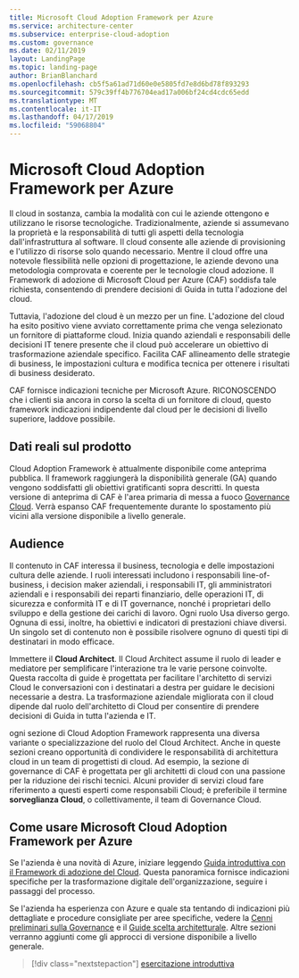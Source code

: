 ```yaml
---
title: Microsoft Cloud Adoption Framework per Azure
ms.service: architecture-center
ms.subservice: enterprise-cloud-adoption
ms.custom: governance
ms.date: 02/11/2019
layout: LandingPage
ms.topic: landing-page
author: BrianBlanchard
ms.openlocfilehash: cb5f5a61ad71d60e0e5805fd7e8d6bd78f893293
ms.sourcegitcommit: 579c39ff4b776704ead17a006bf24cd4cdc65edd
ms.translationtype: MT
ms.contentlocale: it-IT
ms.lasthandoff: 04/17/2019
ms.locfileid: "59068804"
---
```

# <a name="microsoft-cloud-adoption-framework-for-azure"></a>Microsoft Cloud Adoption Framework per Azure

Il cloud in sostanza, cambia la modalità con cui le aziende ottengono e utilizzano le risorse tecnologiche. Tradizionalmente, aziende si assumevano la proprietà e la responsabilità di tutti gli aspetti della tecnologia dall'infrastruttura al software. Il cloud consente alle aziende di provisioning e l'utilizzo di risorse solo quando necessario. Mentre il cloud offre una notevole flessibilità nelle opzioni di progettazione, le aziende devono una metodologia comprovata e coerente per le tecnologie cloud adozione. Il Framework di adozione di Microsoft Cloud per Azure (CAF) soddisfa tale richiesta, consentendo di prendere decisioni di Guida in tutta l'adozione del cloud.

Tuttavia, l'adozione del cloud è un mezzo per un fine. L'adozione del cloud ha esito positivo viene avviato correttamente prima che venga selezionato un fornitore di piattaforme cloud. Inizia quando aziendali e responsabili delle decisioni IT tenere presente che il cloud può accelerare un obiettivo di trasformazione aziendale specifico. Facilita CAF allineamento delle strategie di business, le impostazioni cultura e modifica tecnica per ottenere i risultati di business desiderato.

CAF fornisce indicazioni tecniche per Microsoft Azure. RICONOSCENDO che i clienti sia ancora in corso la scelta di un fornitore di cloud, questo framework indicazioni indipendente dal cloud per le decisioni di livello superiore, laddove possibile.

## <a name="product-truths"></a>Dati reali sul prodotto

Cloud Adoption Framework è attualmente disponibile come anteprima pubblica. Il framework raggiungerà la disponibilità generale (GA) quando vengono soddisfatti gli obiettivi gratificanti sopra descritti. In questa versione di anteprima di CAF è l'area primaria di messa a fuoco [Governance Cloud](./governance/journeys/overview.md). Verrà espanso CAF frequentemente durante lo spostamento più vicini alla versione disponibile a livello generale.

## <a name="audience"></a>Audience

Il contenuto in CAF interessa il business, tecnologia e delle impostazioni cultura delle aziende. I ruoli interessati includono i responsabili line-of-business, i decision maker aziendali, i responsabili IT, gli amministratori aziendali e i responsabili dei reparti finanziario, delle operazioni IT, di sicurezza e conformità IT e di IT governance, nonché i proprietari dello sviluppo e della gestione dei carichi di lavoro. Ogni ruolo Usa diverso gergo. Ognuna di essi, inoltre, ha obiettivi e indicatori di prestazioni chiave diversi. Un singolo set di contenuto non è possibile risolvere ognuno di questi tipi di destinatari in modo efficace.

Immettere il **Cloud Architect**. Il Cloud Architect assume il ruolo di leader e mediatore per semplificare l'interazione tra le varie persone coinvolte. Questa raccolta di guide è progettata per facilitare l'architetto di servizi Cloud le conversazioni con i destinatari a destra per guidare le decisioni necessarie a destra. La trasformazione aziendale migliorata con il cloud dipende dal ruolo dell'architetto di Cloud per consentire di prendere decisioni di Guida in tutta l'azienda e IT.

ogni sezione di Cloud Adoption Framework rappresenta una diversa variante o specializzazione del ruolo del Cloud Architect. Anche in queste sezioni creano opportunità di condividere le responsabilità di architettura cloud in un team di progettisti di cloud. Ad esempio, la sezione di governance di CAF è progettata per gli architetti di cloud con una passione per la riduzione dei rischi tecnici. Alcuni provider di servizi cloud fare riferimento a questi esperti come responsabili Cloud; è preferibile il termine **sorveglianza Cloud**, o collettivamente, il team di Governance Cloud.

## <a name="how-to-use-the-microsoft-cloud-adoption-framework-for-azure"></a>Come usare Microsoft Cloud Adoption Framework per Azure

Se l'azienda è una novità di Azure, iniziare leggendo [Guida introduttiva con il Framework di adozione del Cloud](./getting-started/overview.md). Questa panoramica fornisce indicazioni specifiche per la trasformazione digitale dell'organizzazione, seguire i passaggi del processo.

Se l'azienda ha esperienza con Azure e quale sta tentando di indicazioni più dettagliate e procedure consigliate per aree specifiche, vedere la [Cenni preliminari sulla Governance](./governance/overview.md) e il [Guide scelta architetturale](./decision-guides/overview.md). Altre sezioni verranno aggiunti come gli approcci di versione disponibile a livello generale.

> [!div class="nextstepaction"]
> [esercitazione introduttiva](./getting-started/overview.md)
